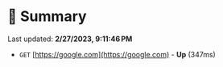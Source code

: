 # 📖 Summary
Last updated: **2/27/2023, 9:11:46 PM**

- `GET` [https://google.com](https://google.com) - **Up** (347ms)
